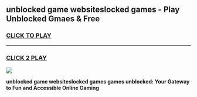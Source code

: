 
## unblocked game websiteslocked games - Play Unblocked Gmaes & Free
<h3>
<a href="https://news.freeplayer.one?title=unblocked_game_websiteslocked_games&ref=23F">CLICK TO PLAY</a></h3>
<hr>

<h3>
<a href="https://news.freeplayer.one?title=unblocked_game_websiteslocked_games&ref=23F">CLICK 2 PLAY</a>
  
</h3>

<a href="https://news.freeplayer.one?title=unblocked_game_websiteslocked_games&ref=23F/"><img src="https://clearcache.store/games.png"></a>


**unblocked game websiteslocked games games unblocked: Your Gateway to Fun and Accessible Online Gaming**

